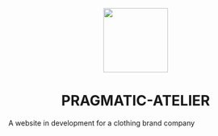 <p align="center">
  <img src="https://raw.githubusercontent.com/AsedaDeveloper/PRAGMATIC-ATELIER/main/327096251_1332099117614787_7841955244496203361_n.jpg?token=GHSAT0AAAAAAB5X4NYQHFZ3HD5COPZSQGS2Y7LZYVQ" height="128">
  <h1 align="center">PRAGMATIC-ATELIER</h1>
</p>

A website in development for a clothing brand company
